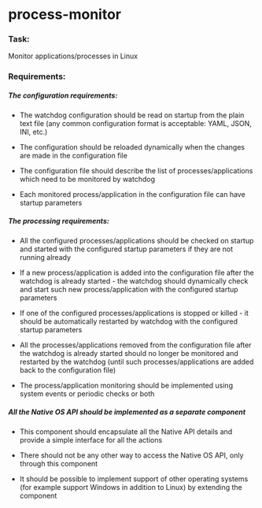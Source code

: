 # process-monitor


### Task:
Monitor applications/processes in Linux

### Requirements:

##### The configuration requirements:

- The watchdog configuration should be read on startup from the plain text file (any common configuration format is acceptable: YAML, JSON, INI, etc.)

- The configuration should be reloaded dynamically when the changes are made in the configuration file

- The configuration file should describe the list of processes/applications which need to be monitored by watchdog

- Each monitored process/application in the configuration file can have startup parameters

##### The processing requirements:

- All the configured processes/applications should be checked on startup and started with the configured startup parameters if they are not running already

- If a new process/application is added into the configuration file after the watchdog is already started - the watchdog should dynamically check and start such new process/application with the configured startup parameters

- If one of the configured processes/applications is stopped or killed - it should be automatically restarted by watchdog with the configured startup parameters

- All the processes/applications removed from the configuration file after the watchdog is already started should no longer be monitored and restarted by the watchdog (until such processes/applications are added back to the configuration file)

- The process/application monitoring should be implemented using system events or periodic checks or both

##### All the Native OS API should be implemented as a separate component

- This component should encapsulate all the Native API details and provide a simple interface for all the actions

- There should not be any other way to access the Native OS API, only through this component

- It should be possible to implement support of other operating systems (for example support Windows in addition to Linux) by extending the component
